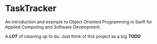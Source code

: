 # TaskTracker

An introduction and example to Object Oriented Programming in Swift for Applied Computing and Software Development.

A ***LOT*** of cleaning up to do.
Just think of this project as a big ***TODO***
